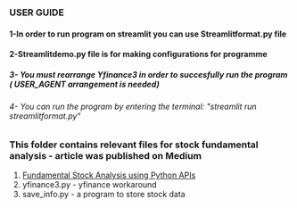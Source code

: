 ### USER GUIDE 
#### 1-In order to run program on streamlit you can use Streamlitformat.py file 
#### 2-Streamlitdemo.py file is for making configurations for programme
##### 3- You must rearrange Yfinance3 in order to succesfully run the program ( USER_AGENT arrangement is needed)
###### 4- You can run the program by entering the terminal: "streamlit run streamlitformat.py"





### This folder contains relevant files for stock fundamental analysis - article was published on Medium

1.  [Fundamental Stock Analysis using Python APIs](https://medium.com/@sugath.mudali/fundamental-stock-analysis-using-python-apis-9988afdd4d24)
2.  yfinance3.py - yfinance workaround
3.  save_info.py - a program to store stock data
